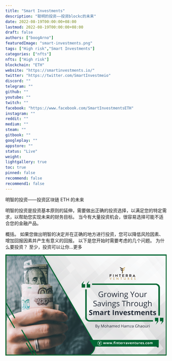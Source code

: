 ```yaml
---
title: "Smart Investments"
description: "聪明的投资——投资blockc的未来"
date: 2022-08-19T00:00:00+08:00
lastmod: 2022-08-19T00:00:00+08:00
draft: false
authors: ["boogArno"]
featuredImage: "smart-investments.png"
tags: ["High risk","Smart Investments"]
categories: ["nfts"]
nfts: ["High risk"]
blockchain: "ETH"
website: "https://smartinvestments.io/"
twitter: "https://twitter.com/SmartInvestmeio"
discord: ""
telegram: ""
github: ""
youtube: ""
twitch: ""
facebook: "https://www.facebook.com/SmartInvestmentsETH"
instagram: ""
reddit: ""
medium: ""
steam: ""
gitbook: ""
googleplay: ""
appstore: ""
status: "Live"
weight: 
lightgallery: true
toc: true
pinned: false
recommend: false
recommend1: false
---
```

明智的投资——投资区块链 ETH 的未来

明智的投资是投资基本原则的延伸，需要做出正确的投资选择，以满足您的特定需求，以帮助您实现未来的财务目标。 当今有大量投资机会，很容易选择可能不适合您的金融产品。

概括。 如果您做出明智的决定并在正确的地方进行投资，您可以降低风险因素、增加回报因素并产生有意义的回报。 以下是您开始时需要考虑的几个问题。 为什么要投资？ 至少，投资可以让你...更多

![growing-your-savings-through-smart-investments](growing-your-savings-through-smart-investments.png)